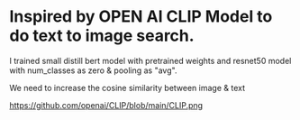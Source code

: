 # Inspired by OPEN AI CLIP Model to do text to image search. 

I trained small distill bert model with pretrained weights and resnet50 model with num_classes as zero & pooling as "avg".

We need to increase the cosine similarity between image & text 


https://github.com/openai/CLIP/blob/main/CLIP.png
